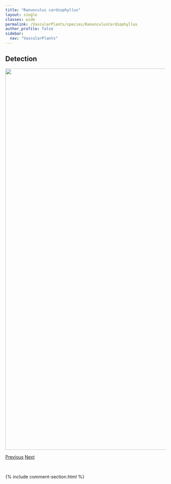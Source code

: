 ```yaml
---
title: "Ranunculus cardiophyllus"
layout: single
classes: wide
permalink: /VascularPlants/species/RanunculusCardiophyllus
author_profile: false
sidebar:
  nav: "VascularPlants"
---
```


<h2>Detection</h2>

<a href="https://drive.google.com/uc?export=view&id=10H9tfMt4qb0_GTK_BwKyzNGtKW-lwtXM">
<img src="https://drive.google.com/uc?export=view&id=10H9tfMt4qb0_GTK_BwKyzNGtKW-lwtXM" height = "1200" width = "800">
</a>


<a href="/DevelopmentWebsite/VascularPlants/species/RanunculusArcticus" class="pagination--pager" title="Ranunculus arcticus">Previous</a> <a href="/DevelopmentWebsite/VascularPlants/species/RanunculusGmelinii" class="pagination--pager" title="Ranunculus gmelinii">Next</a>

<p>&nbsp;</p>

{% include comment-section.html %}
